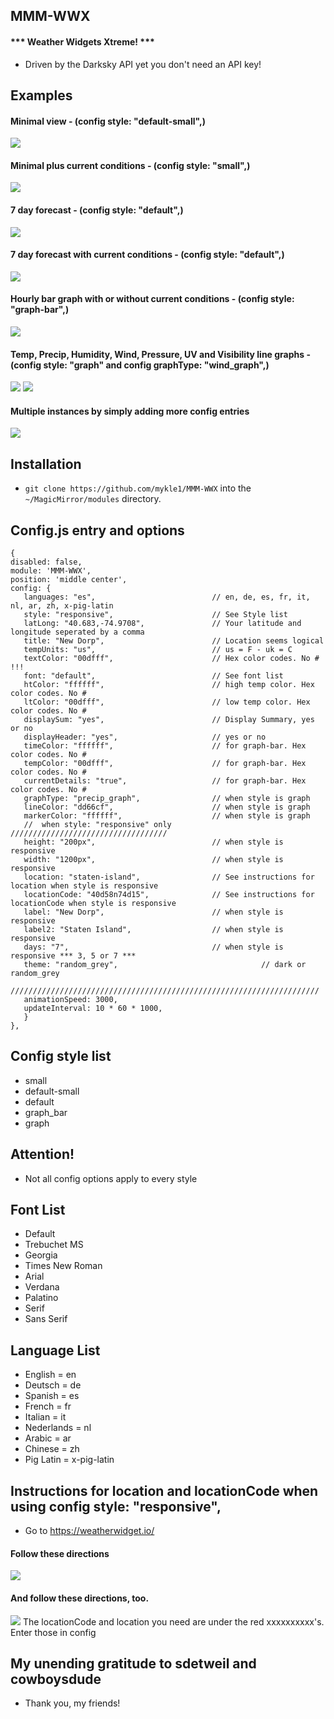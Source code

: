 ## MMM-WWX

#### *** Weather Widgets Xtreme! ***

* Driven by the Darksky API yet you don't need an API key!

## Examples

#### Minimal view - (config style: "default-small",)

![](images/minimal.png)

#### Minimal plus current conditions - (config style: "small",)

![](images/minimalPlus.png)

#### 7 day forecast - (config style: "default",)

![](images/7day.png)

#### 7 day forecast with current conditions - (config style: "default",)

![](images/7dayPlus.png)

#### Hourly bar graph with or without current conditions - (config style: "graph-bar",)

![](images/barGraph.png)

#### Temp, Precip, Humidity, Wind, Pressure, UV and Visibility line graphs - (config style: "graph" and config graphType: "wind_graph",)

![](images/temp.png)
![](images/precip.png)

#### Multiple instances by simply adding more config entries

![](images/multiple.png)

## Installation

* `git clone https://github.com/mykle1/MMM-WWX` into the `~/MagicMirror/modules` directory.

## Config.js entry and options


```
{
disabled: false,
module: 'MMM-WWX',
position: 'middle center',
config: {
   languages: "es",                          // en, de, es, fr, it, nl, ar, zh, x-pig-latin
   style: "responsive",                      // See Style list
   latLong: "40.683,-74.9708",               // Your latitude and longitude seperated by a comma
   title: "New Dorp",                        // Location seems logical
   tempUnits: "us",                          // us = F - uk = C
   textColor: "00dfff",                      // Hex color codes. No # !!!
   font: "default",                          // See font list
   htColor: "ffffff",                        // high temp color. Hex color codes. No #
   ltColor: "00dfff",                        // low temp color. Hex color codes. No #
   displaySum: "yes",                        // Display Summary, yes or no
   displayHeader: "yes",                     // yes or no
   timeColor: "ffffff",                      // for graph-bar. Hex color codes. No #
   tempColor: "00dfff",                      // for graph-bar. Hex color codes. No #
   currentDetails: "true",                   // for graph-bar. Hex color codes. No #
   graphType: "precip_graph",                // when style is graph
   lineColor: "dd66cf",                      // when style is graph
   markerColor: "ffffff",                    // when style is graph
   //  when style: "responsive" only ///////////////////////////////////
   height: "200px",                          // when style is responsive
   width: "1200px",                          // when style is responsive
   location: "staten-island",                // See instructions for location when style is responsive
   locationCode: "40d58n74d15",              // See instructions for locationCode when style is responsive
   label: "New Dorp",                        // when style is responsive
   label2: "Staten Island",                  // when style is responsive
   days: "7",                                // when style is responsive *** 3, 5 or 7 ***
   theme: "random_grey",                                // dark or random_grey
   /////////////////////////////////////////////////////////////////////
   animationSpeed: 3000,
   updateInterval: 10 * 60 * 1000,
   }
},
```

## Config style list

* small
* default-small
* default
* graph_bar
* graph


## Attention!

* Not all config options apply to every style

## Font List

* Default
* Trebuchet MS
* Georgia
* Times New Roman
* Arial
* Verdana
* Palatino
* Serif
* Sans Serif

## Language List

* English = en
* Deutsch = de
* Spanish = es
* French = fr
* Italian = it
* Nederlands = nl
* Arabic = ar
* Chinese = zh
* Pig Latin = x-pig-latin

## Instructions for location and locationCode when using config style: "responsive",

* Go to https://weatherwidget.io/

#### Follow these directions
![](images/333.png)

#### And follow these directions, too.
![](images/444.png)
The locationCode and location you need are under the red xxxxxxxxxx's. Enter those in config



## My unending gratitude to sdetweil and cowboysdude

* Thank you, my friends!
